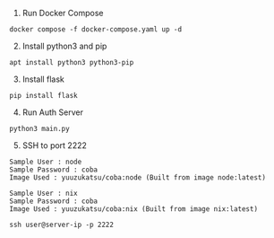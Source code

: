 1. Run Docker Compose
```
docker compose -f docker-compose.yaml up -d
```

2. Install python3 and pip
```
apt install python3 python3-pip
```

3. Install flask
```
pip install flask
```

4. Run Auth Server
```
python3 main.py
```

5. SSH to port 2222

```
Sample User : node
Sample Password : coba
Image Used : yuuzukatsu/coba:node (Built from image node:latest)
```

```
Sample User : nix
Sample Password : coba
Image Used : yuuzukatsu/coba:nix (Built from image nix:latest)
```

```
ssh user@server-ip -p 2222
```
